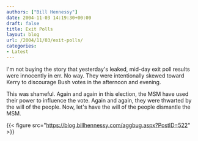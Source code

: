 ```yaml
---
authors: ["Bill Hennessy"]
date: 2004-11-03 14:19:30+00:00
draft: false
title: Exit Polls
layout: blog
url: /2004/11/03/exit-polls/
categories:
- Latest
---
```


I'm not buying the story that yesterday's leaked, mid-day exit poll results were innocently in err. No way. They were intentionally skewed toward Kerry to discourage Bush votes in the afternoon and evening. 




This was shameful. Again and again in this election, the MSM have used their power to influence the vote. Again and again, they were thwarted by the will of the people. Now, let's have the will of the people dismantle the MSM.

{{< figure src="https://blog.billhennessy.com/aggbug.aspx?PostID=522" >}}

